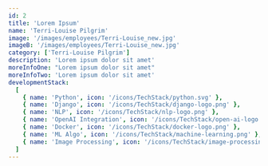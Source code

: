 ```yaml
---
id: 2
title: 'Lorem Ipsum'
name: 'Terri-Louise Pilgrim'
image: '/images/employees/Terri-Louise_new.jpg'
imageB: '/images/employees/Terri-Louise_new.jpg'
category: ['Terri-Louise Pilgrim']
description: 'Lorem ipsum dolor sit amet'
moreInfoOne: "Lorem ipsum dolor sit amet"
moreInfoTwo: 'Lorem ipsum dolor sit amet'
developmentStack:
  [
    { name: 'Python', icon: '/icons/TechStack/python.svg' },
    { name: 'Django', icon: '/icons/TechStack/django-logo.png' },
    { name: 'NLP', icon: '/icons/TechStack/nlp-logo.png' },
    { name: 'OpenAI Integration', icon: '/icons/TechStack/open-ai-logo.png' },
    { name: 'Docker', icon: '/icons/TechStack/docker-logo.png' },
    { name: 'ML Algo', icon: '/icons/TechStack/machine-learning.png' },
    { name: 'Image Processing', icon: '/icons/TechStack/image-processing.png' },
  ]
---
```

